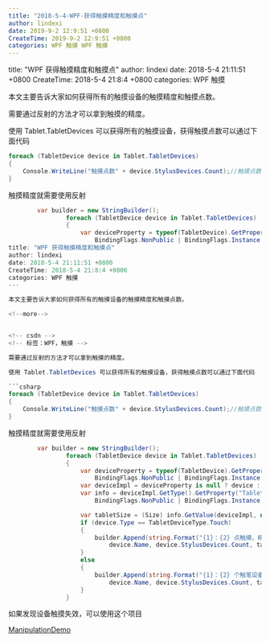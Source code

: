 ```yaml
---
title: "2018-5-4-WPF-获得触摸精度和触摸点"
author: lindexi
date: 2019-9-2 12:9:51 +0800
CreateTime: 2019-9-2 12:9:51 +0800
categories: WPF 触摸 WPF 触摸
---
```


title: "WPF 获得触摸精度和触摸点"
author: lindexi
date: 2018-5-4 21:11:51 +0800
CreateTime: 2018-5-4 21:8:4 +0800
categories: WPF 触摸

<!--more-->



本文主要告诉大家如何获得所有的触摸设备的触摸精度和触摸点数。

<!--more-->


<!-- csdn -->
<!-- 标签：WPF，触摸 -->

需要通过反射的方法才可以拿到触摸的精度。

使用 Tablet.TabletDevices 可以获得所有的触摸设备，获得触摸点数可以通过下面代码

```csharp
foreach (TabletDevice device in Tablet.TabletDevices)
{
	Console.WriteLine("触摸点数" + device.StylusDevices.Count);//触摸点数
}
```

触摸精度就需要使用反射

```csharp
        var builder = new StringBuilder();
                foreach (TabletDevice device in Tablet.TabletDevices)
                {
                    var deviceProperty = typeof(TabletDevice).GetProperty("TabletDeviceImpl",
                        BindingFlags.NonPublic | BindingFlags.Instance | BindingFlags.GetP---
title: "WPF 获得触摸精度和触摸点"
author: lindexi
date: 2018-5-4 21:11:51 +0800
CreateTime: 2018-5-4 21:8:4 +0800
categories: WPF 触摸
---

本文主要告诉大家如何获得所有的触摸设备的触摸精度和触摸点数。

<!--more-->


<!-- csdn -->
<!-- 标签：WPF，触摸 -->

需要通过反射的方法才可以拿到触摸的精度。

使用 Tablet.TabletDevices 可以获得所有的触摸设备，获得触摸点数可以通过下面代码

```csharp
foreach (TabletDevice device in Tablet.TabletDevices)
{
	Console.WriteLine("触摸点数" + device.StylusDevices.Count);//触摸点数
}
```

触摸精度就需要使用反射

```csharp
        var builder = new StringBuilder();
                foreach (TabletDevice device in Tablet.TabletDevices)
                {
                    var deviceProperty = typeof(TabletDevice).GetProperty("TabletDeviceImpl",
                        BindingFlags.NonPublic | BindingFlags.Instance | BindingFlags.GetProperty);
                    var deviceImpl = deviceProperty is null ? device : deviceProperty.GetValue(device);
                    var info = deviceImpl.GetType().GetProperty("TabletSize",
                        BindingFlags.NonPublic | BindingFlags.Instance | BindingFlags.GetProperty);

                    var tabletSize = (Size) info.GetValue(deviceImpl, null);
                    if (device.Type == TabletDeviceType.Touch)
                    {
                        builder.Append(string.Format("{1}：{2} 点触摸，精度 {3}{0}", Environment.NewLine,
                            device.Name, device.StylusDevices.Count, tabletSize));
                    }
                    else
                    {
                        builder.Append(string.Format("{1}：{2} 个触笔设备，精度 {3}{0}", Environment.NewLine,
                            device.Name, device.StylusDevices.Count, tabletSize));
                    }
                }
```

如果发现设备触摸失效，可以使用这个项目

[ManipulationDemo](https://github.com/walterlv/ManipulationDemo )

